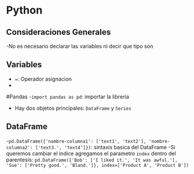 # Python

## Consideraciones Generales
-No es necesario declarar las variables ni decir que tipo son

## Variables
- `=`: Operador asignacion
-

#Pandas
-`import pandas as pd`: importar la libreria
- Hay dos objetos principales: `DataFrame` y `Series`
  
## DataFrame
-`pd.DataFrame({'nombre-columna1': ['text1', 'text2'], 'nombre-columna2': ['text3.', 'text4']})`: sintaxis basica del DataFrame
-Si queremos cambiar el indice agregamos el parametro `index` dentro del parentesis:
`pd.DataFrame({'Bob': ['I liked it.', 'It was awful.'], 'Sue': ['Pretty good.', 'Bland.']}, index=['Product A', 'Product B'])`


